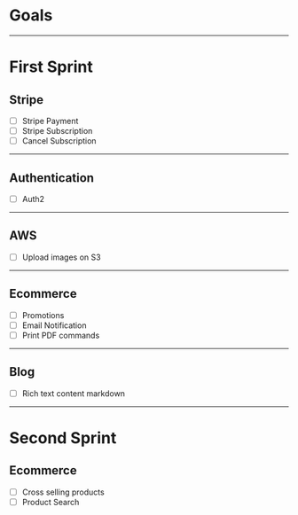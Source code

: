 # Goals

<hr/>

# First Sprint

## Stripe

- [ ] Stripe Payment
- [ ] Stripe Subscription
- [ ] Cancel Subscription

<hr/>

## Authentication

- [ ] Auth2

<hr/>

## AWS

- [ ] Upload images on S3

<hr/>

## Ecommerce

- [ ] Promotions
- [ ] Email Notification
- [ ] Print PDF commands

<hr/>

## Blog

- [ ] Rich text content markdown

<hr/>

# Second Sprint

## Ecommerce

- [ ] Cross selling products
- [ ] Product Search
